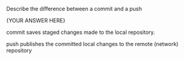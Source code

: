 Describe the difference between a commit and a push

{YOUR ANSWER HERE}

commit saves staged changes made to the local repository.

push publishes the committed local changes to the remote (network) repository
